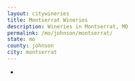 ```yaml
---
layout: citywineries
title: Montserrat Wineries
description: Wineries in Montserrat, MO
permalink: /mo/johnson/montserrat/
state: mo
county: johnson
city: montserrat
---
```

-
